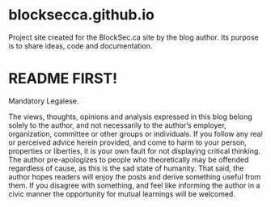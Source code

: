 blocksecca.github.io
====================

Project site created for the BlockSec.ca site by the blog author. Its purpose is to share ideas, code and documentation.

README FIRST!
=============

Mandatory Legalese.

The views, thoughts, opinions and analysis expressed in this blog belong solely to the author, and not necessarily to the author’s employer, organization, committee or other groups or individuals. If you follow any real or perceived advice herein provided, and come to harm to your person, properties or liberties, it is your own fault for not displaying critical thinking. The author pre-apologizes to people who theoretically may be offended regardless of cause, as this is the sad state of humanity. That said, the author hopes readers will enjoy the posts and derive something useful from them. If you disagree with something, and feel like informing the author in a civic manner the opportunity for mutual learnings will be welcomed.

